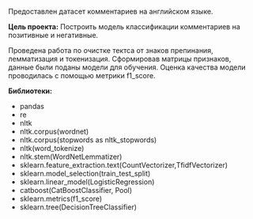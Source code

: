 Предоставлен датасет комментариев на английском языке. 

**Цель проекта:**
Построить модель классификации комментариев на позитивные и негативные.

Проведена работа по очистке тектса от знаков препинания, лемматизация и токенизация. Сформировав матрицы признаков, данные были поданы модели для обучения.
Оценка качества модели проводилась с помощью метрики f1_score.

**Библиотеки:**

- pandas
- re
- nltk
- nltk.corpus(wordnet)
- nltk.corpus(stopwords as nltk_stopwords)
- nltk(word_tokenize)
- nltk.stem(WordNetLemmatizer)
- sklearn.feature_extraction.text(CountVectorizer,TfidfVectorizer)
- sklearn.model_selection(train_test_split)
- sklearn.linear_model(LogisticRegression)
- catboost(CatBoostClassifier, Pool)
- sklearn.metrics(f1_score)
- sklearn.tree(DecisionTreeClassifier)
